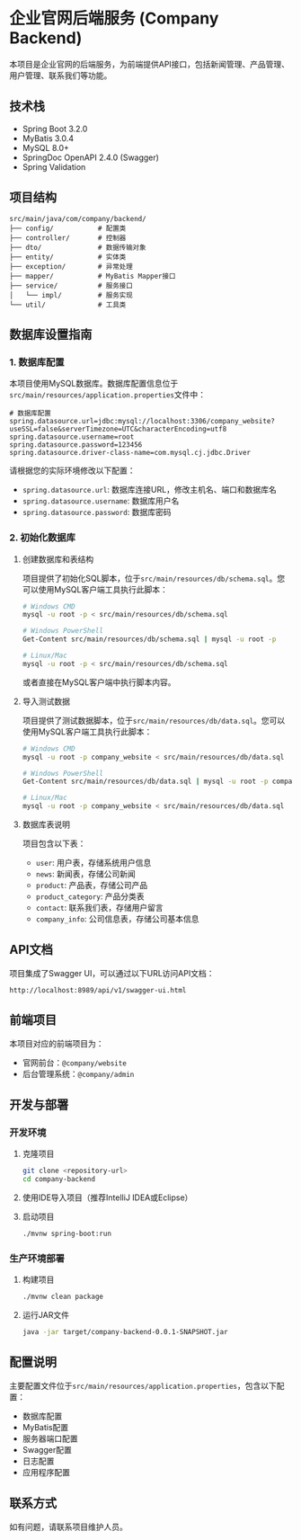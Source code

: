 # 企业官网后端服务 (Company Backend)

本项目是企业官网的后端服务，为前端提供API接口，包括新闻管理、产品管理、用户管理、联系我们等功能。

## 技术栈

- Spring Boot 3.2.0
- MyBatis 3.0.4
- MySQL 8.0+
- SpringDoc OpenAPI 2.4.0 (Swagger)
- Spring Validation

## 项目结构

```
src/main/java/com/company/backend/
├── config/           # 配置类
├── controller/       # 控制器
├── dto/              # 数据传输对象
├── entity/           # 实体类
├── exception/        # 异常处理
├── mapper/           # MyBatis Mapper接口
├── service/          # 服务接口
│   └── impl/         # 服务实现
└── util/             # 工具类
```

## 数据库设置指南

### 1. 数据库配置

本项目使用MySQL数据库。数据库配置信息位于`src/main/resources/application.properties`文件中：

```properties
# 数据库配置
spring.datasource.url=jdbc:mysql://localhost:3306/company_website?useSSL=false&serverTimezone=UTC&characterEncoding=utf8
spring.datasource.username=root
spring.datasource.password=123456
spring.datasource.driver-class-name=com.mysql.cj.jdbc.Driver
```

请根据您的实际环境修改以下配置：
- `spring.datasource.url`: 数据库连接URL，修改主机名、端口和数据库名
- `spring.datasource.username`: 数据库用户名
- `spring.datasource.password`: 数据库密码

### 2. 初始化数据库

1. 创建数据库和表结构

   项目提供了初始化SQL脚本，位于`src/main/resources/db/schema.sql`。您可以使用MySQL客户端工具执行此脚本：

   ```bash
   # Windows CMD
   mysql -u root -p < src/main/resources/db/schema.sql
   
   # Windows PowerShell
   Get-Content src/main/resources/db/schema.sql | mysql -u root -p
   
   # Linux/Mac
   mysql -u root -p < src/main/resources/db/schema.sql
   ```

   或者直接在MySQL客户端中执行脚本内容。

2. 导入测试数据

   项目提供了测试数据脚本，位于`src/main/resources/db/data.sql`。您可以使用MySQL客户端工具执行此脚本：

   ```bash
   # Windows CMD
   mysql -u root -p company_website < src/main/resources/db/data.sql
   
   # Windows PowerShell
   Get-Content src/main/resources/db/data.sql | mysql -u root -p company_website
   
   # Linux/Mac
   mysql -u root -p company_website < src/main/resources/db/data.sql
   ```

3. 数据库表说明

   项目包含以下表：
   - `user`: 用户表，存储系统用户信息
   - `news`: 新闻表，存储公司新闻
   - `product`: 产品表，存储公司产品
   - `product_category`: 产品分类表
   - `contact`: 联系我们表，存储用户留言
   - `company_info`: 公司信息表，存储公司基本信息

## API文档

项目集成了Swagger UI，可以通过以下URL访问API文档：

```
http://localhost:8989/api/v1/swagger-ui.html
```

## 前端项目

本项目对应的前端项目为：

- 官网前台：`@company/website`
- 后台管理系统：`@company/admin`

## 开发与部署

### 开发环境

1. 克隆项目
   ```bash
   git clone <repository-url>
   cd company-backend
   ```

2. 使用IDE导入项目（推荐IntelliJ IDEA或Eclipse）

3. 启动项目
   ```bash
   ./mvnw spring-boot:run
   ```

### 生产环境部署

1. 构建项目
   ```bash
   ./mvnw clean package
   ```

2. 运行JAR文件
   ```bash
   java -jar target/company-backend-0.0.1-SNAPSHOT.jar
   ```

## 配置说明

主要配置文件位于`src/main/resources/application.properties`，包含以下配置：

- 数据库配置
- MyBatis配置
- 服务器端口配置
- Swagger配置
- 日志配置
- 应用程序配置

## 联系方式

如有问题，请联系项目维护人员。 